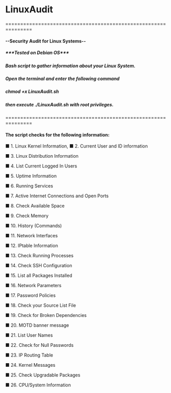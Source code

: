 # LinuxAudit
<p>===============================================================</p>
<h4>--Security Audit for Linux Systems--</h4>
<p><h5>***Tested on Debian OS***</p></h5>
<p><h5>Bash script to gather information about your Linux System.</h5></p>
<h5>Open the terminal and enter the following command</h5>
<h5>chmod +x LinuxAudit.sh</h5>
<h5>then execute ./LinuxAudit.sh with root privileges.</h5>
<p>===============================================================</p>
<p><h4>The script checks for the following information:</h4></p>

&#9632; 1. Linux Kernel Information, &#9632; 2. Current User and ID information
<p>&#9632; 3. Linux Distribution Information </p>
<p>&#9632; 4. List Current Logged In Users </p>
<p>&#9632; 5. Uptime Information </p>
<p>&#9632; 6. Running Services </p>
<p>&#9632; 7. Active Internet Connections and Open Ports </p>
<p>&#9632; 8. Check Available Space </p>
<p>&#9632; 9. Check Memory </p>
<p>&#9632; 10. History (Commands) </p>
<p>&#9632; 11. Network Interfaces </p>
<p>&#9632; 12. IPtable Information </p>
<p>&#9632; 13. Check Running Processes </p>
<p>&#9632; 14. Check SSH Configuration </p>
<p>&#9632; 15. List all Packages Installed </p>
<p>&#9632; 16. Network Parameters </p>
<p>&#9632; 17. Password Policies </p>
<p>&#9632; 18. Check your Source List File </p>
<p>&#9632; 19. Check for Broken Dependencies </p>
<p>&#9632; 20. MOTD banner message </p>
<p>&#9632; 21. List User Names </p>
<p>&#9632; 22. Check for Null Passwords </p>
<p>&#9632; 23. IP Routing Table </p>
<p>&#9632; 24. Kernel Messages </p>
<p>&#9632; 25. Check Upgradable Packages </p>
<p>&#9632; 26. CPU/System Information </p>
